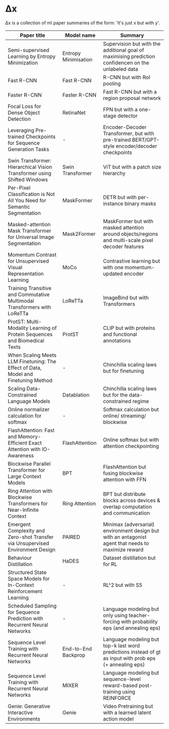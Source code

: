 # Δx
Δx is a collection of ml paper summaries of the form: 'it's just x but with y'.

| Paper title                                                                        | Model name           | Summary                                                                                                  |
|------------------------------------------------------------------------------------|----------------------|----------------------------------------------------------------------------------------------------------|
| Semi-supervised Learning by Entropy Minimization                                   | Entropy Minimisation | Supervision but with the additional goal of maximising prediction confidencen on the unlabeled data      |
| Fast R-CNN                                                                         | Fast R-CNN           | R-CNN but with RoI pooling                                                                               |
| Faster R-CNN                                                                       | Faster R-CNN         | Fast R-CNN but with a region proposal network                                                            |
| Focal Loss for Dense Object Detection                                              | RetinaNet            | FPN but with a one-stage detector                                                                        |
| Leveraging Pre-trained Checkpoints for Sequence Generation Tasks                   | -                    | Encoder-Decoder Transformer, but with pre-trained BERT/GPT-style encoder/decoder checkpoints             |
| Swin Transformer: Hierarchical Vision Transformer using Shifted Windows            | Swin Transformer     | ViT but with a patch size hierarchy                                                                      |
| Per-Pixel Classification is Not All You Need for Semantic Segmentation             | MaskFormer           | DETR but with per-instance binary masks                                                                  |
| Masked-attention Mask Transformer for Universal Image Segmentation                 | Mask2Former          | MaskFormer but with masked attention around objects/regions and multi-scale pixel decoder features       |
| Momentum Contrast for Unsupervised Visual Representation Learning                  | MoCo                 | Contrastive learning but with one momentum-updated encoder                                               |
| Training Transitive and Commutative Multimodal Transformers with LoReTTa           | LoReTTa              | ImageBind but with Transformers                                                                          |
| ProtST: Multi-Modality Learning of Protein Sequences and Biomedical Texts          | ProtST               | CLIP but with proteins and functional annotations                                                        |
| When Scaling Meets LLM Finetuning: The Effect of Data, Model and Finetuning Method | -                    | Chinchilla scaling laws but for finetuning                                                               |
| Scaling Data-Constrained Language Models                                           | Datablation          | Chinchilla scaling laws but for the data-constrained regime                                              |
| Online normalizer calculation for softmax                                          | -                    | Softmax calculation but online/ streaming/ blockwise                                                     |
| FlashAttention: Fast and Memory-Efficient Exact Attention with IO-Awareness        | FlashAttention       | Online softmax but with attention checkpointing                                                          |
| Blockwise Parallel Transformer for Large Context Models                            | BPT                  | FlashAttention but fusing blockwise attention with FFN                                                   |
| Ring Attention with Blockwise Transformers for Near-Infinite Context               | Ring Attention       | BPT but distribute blocks across devices & overlap computation and communication                         |
| Emergent Complexity and Zero-shot Transfer via Unsupervised Environment Design     | PAIRED               | Minimax (adversarial) environment design but with an antagonist agent that needs to maximize reward      |
| Behaviour Distillation                                                             | HaDES                | Dataset distillation but for RL                                                                          |
| Structured State Space Models for In-Context Reinforcement Learning                | -                    | RL^2 but with S5                                                                                         |
| Scheduled Sampling for Sequence Prediction with Recurrent Neural Networks          | -                    | Language modeling but only using teacher-forcing with probability eps (and annealing eps)                |
| Sequence Level Training with Recurrent Neural Networks                             | End-to-End Backprop  | Language modeling but top-k last word predictions instead of gt as input with prob eps (+ annealing eps) |
| Sequence Level Training with Recurrent Neural Networks                             | MIXER                | Language modeling but sequence-level reward-based post-training using REINFORCE                          |
| Genie: Generative Interactive Environments                                         | Genie                | Video Pretraining but with a learned latent action model                                                 |

